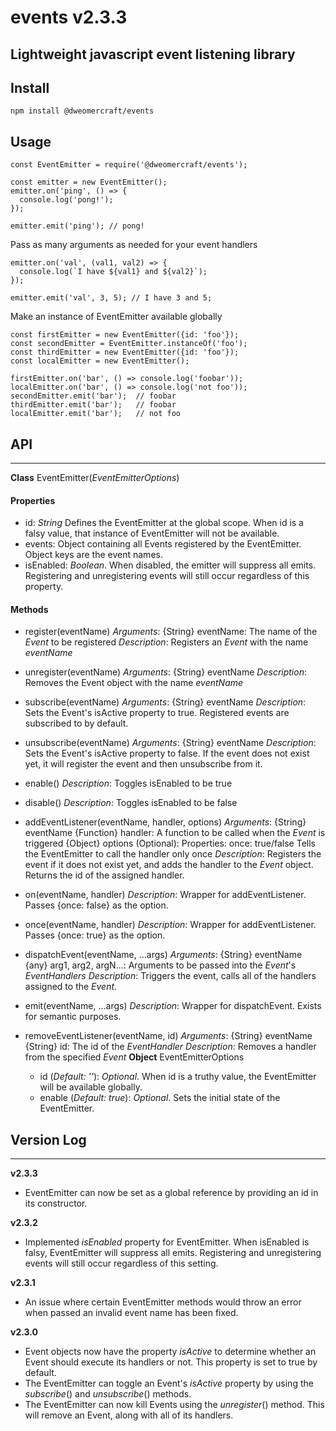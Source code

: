 # events v2.3.3
Lightweight javascript event listening library
---
## Install
```
npm install @dweomercraft/events
```
## Usage
```
const EventEmitter = require('@dweomercraft/events');

const emitter = new EventEmitter();
emitter.on('ping', () => {
  console.log('pong!');
});

emitter.emit('ping'); // pong!
```
Pass as many arguments as needed for your event handlers
```
emitter.on('val', (val1, val2) => {
  console.log(`I have ${val1} and ${val2}`);
});

emitter.emit('val', 3, 5); // I have 3 and 5;
```
Make an instance of EventEmitter available globally
```
const firstEmitter = new EventEmitter({id: 'foo'});
const secondEmitter = EventEmitter.instanceOf('foo');
const thirdEmitter = new EventEmitter({id: 'foo'});
const localEmitter = new EventEmitter();

firstEmitter.on('bar', () => console.log('foobar'));
localEmitter.on('bar', () => console.log('not foo'));
secondEmitter.emit('bar');  // foobar
thirdEmitter.emit('bar');   // foobar
localEmitter.emit('bar');   // not foo
```
## API
---
**Class** EventEmitter(*EventEmitterOptions*)
#### Properties
- id: *String* Defines the EventEmitter at the global scope. When id is a falsy value, that instance of EventEmitter will not be available.
- events: Object containing all Events registered by the EventEmitter. Object keys are the event names.
- isEnabled: *Boolean*. When disabled, the emitter will suppress all emits. Registering and unregistering events will still occur regardless of this property.
#### Methods
- register(eventName)
  *Arguments*:
    {String} eventName: The name of the *Event* to be registered
  *Description*:
    Registers an *Event* with the name *eventName*

- unregister(eventName)
  *Arguments*:
    {String} eventName
  *Description*:
    Removes the Event object with the name *eventName*

- subscribe(eventName)
  *Arguments*:
    {String} eventName
  *Description*:
    Sets the Event's isActive property to true.
    Registered events are subscribed to by default.

- unsubscribe(eventName)
  *Arguments*:
    {String} eventName
  *Description*:
    Sets the Event's isActive property to false.
    If the event does not exist yet, it will register the event and then unsubscribe from it.

- enable()
  *Description*:
    Toggles isEnabled to be true

- disable()
  *Description*:
    Toggles isEnabled to be false

- addEventListener(eventName, handler, options)
  *Arguments*:
    {String} eventName
    {Function} handler: A function to be called when the *Event* is triggered
    {Object} options (Optional):
      Properties:
        once: true/false
          Tells the EventEmitter to call the handler only once
  *Description*:
    Registers the event if it does not exist yet, and adds the handler to the *Event* object.
    Returns the id of the assigned handler.


- on(eventName, handler)
  *Description*: Wrapper for addEventListener. Passes {once: false} as the option.

- once(eventName, handler)
  *Description*: Wrapper for addEventListener. Passes {once: true} as the option.

- dispatchEvent(eventName, ...args)
  *Arguments*:
    {String} eventName
    {any} arg1, arg2, argN...: Arguments to be passed into the *Event*'s *EventHandlers*
  *Description*:
    Triggers the event, calls all of the handlers assigned to the *Event*.

- emit(eventName, ...args)
  *Description*:
    Wrapper for dispatchEvent. Exists for semantic purposes.

- removeEventListener(eventName, id)
  *Arguments*:
    {String} eventName
    {String} id: The id of the *EventHandler*
  *Description*:
    Removes a handler from the specified *Event*
**Object** EventEmitterOptions
  - id (*Default: ''*): *Optional*. When id is a truthy value, the EventEmitter will be available globally.
  - enable (*Default: true*): *Optional*. Sets the initial state of the EventEmitter.
## Version Log
---
**v2.3.3**
- EventEmitter can now be set as a global reference by providing an id in its constructor.

**v2.3.2**
- Implemented *isEnabled* property for EventEmitter. When isEnabled is falsy, EventEmitter will suppress all emits. Registering and unregistering events will still occur regardless of this setting.

**v2.3.1**
- An issue where certain EventEmitter methods would throw an error when passed an invalid event name has been fixed.

**v2.3.0**
- Event objects now have the property *isActive* to determine whether an Event should execute its handlers or not. This property is set to true by default.
- The EventEmitter can toggle an Event's *isActive* property by using the *subscribe*() and *unsubscribe*() methods.
- The EventEmitter can now kill Events using the *unregister*() method. This will remove an Event, along with all of its handlers.
